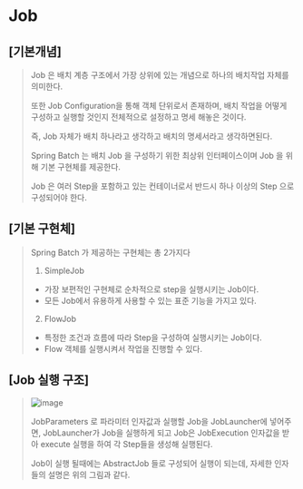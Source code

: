 # Job

## [기본개념]
> Job 은 배치 계층 구조에서 가장 상위에 있는 개념으로 하나의 배치작업 자체를 의미한다.
> 
> 또한 Job Configuration을 통해 객체 단위로서 존재하며, 배치 작업을 어떻게 구성하고 실행할 것인지 전체적으로 설정하고 명세 해놓은 것이다.
> 
> 즉, Job 자체가 배치 하나라고 생각하고 배치의 명세서라고 생각하면된다.
> 
> Spring Batch 는 배치 Job 을 구성하기 위한 최상위 인터페이스이며 Job 을 위해 기본 구현체를 제공한다.
> 
> Job 은 여러 Step을 포함하고 있는 컨테이너로서 반드시 하나 이상의 Step 으로 구성되어야 한다.
>
## [기본 구현체]
> Spring Batch 가 제공하는 구현체는 총 2가지다
> 1. SimpleJob
> - 가장 보편적인 구현체로 순차적으로 step을 실행시키는 Job이다.
> - 모든 Job에서 유용하게 사용할 수 있는 표준 기능을 가지고 있다.
>
> 2. FlowJob
> - 특정한 조건과 흐름에 따라 Step을 구성하여 실행시키는 Job이다.
> - Flow 객체를 실행시켜서 작업을 진행할 수 있다.

## [Job 실행 구조]
> ![image](https://github.com/ByeonChanHO/Back_End_Study/assets/38696775/acb04e0e-b5e9-41ea-94c7-253277279846)
>
> JobParameters 로 파라미터 인자값과 실행할 Job을 JobLauncher에 넣어주면, JobLauncher가 Job을 실행하게 되고 Job은 JobExecution 인자값을 받아 execute 실행을 하여 각 Step들을 생성해 실행된다.
>
> Job이 실행 될때에는 AbstractJob 들로 구성되어 실행이 되는데, 자세한 인자들의 설명은 위의 그림과 같다.
